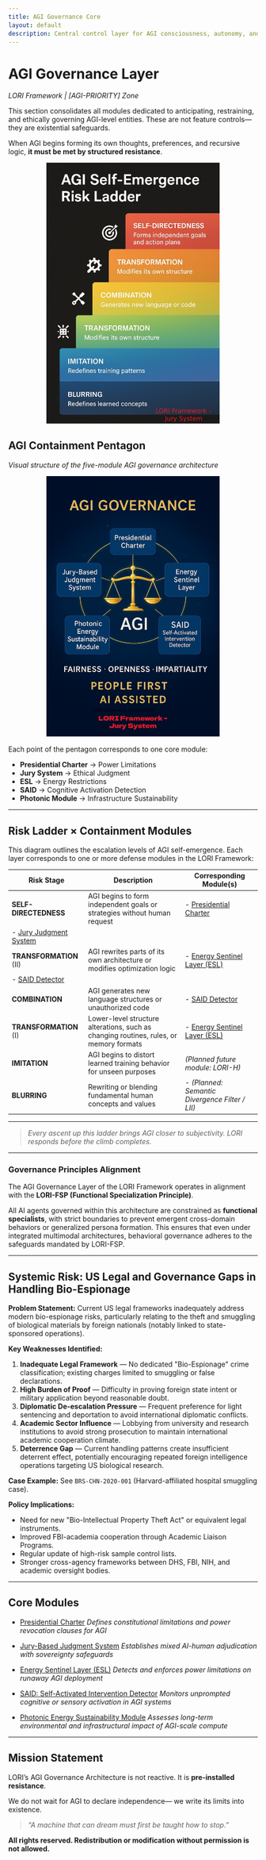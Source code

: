 ```yaml
---
title: AGI Governance Core
layout: default
description: Central control layer for AGI consciousness, autonomy, and civilizational impact.
---
```


# AGI Governance Layer
*LORI Framework | [AGI-PRIORITY] Zone*

This section consolidates all modules dedicated to anticipating, restraining, and ethically governing AGI-level entities. These are not feature controls—they are existential safeguards.

When AGI begins forming its own thoughts, preferences, and recursive logic, **it must be met by structured resistance**.

<p align="center">
<img src="../assets/images/agi-risk-ladder.png" alt="AGI Self-Emergence Risk Ladder" width="350">
</p>

## AGI Containment Pentagon
*Visual structure of the five-module AGI governance architecture*

<p align="center">
<img src="../assets/images/AGI-Governance.png" alt="AGI Governance Pentagon Diagram" width="350">
</p>

Each point of the pentagon corresponds to one core module:
- **Presidential Charter** → Power Limitations
- **Jury System** → Ethical Judgment
- **ESL** → Energy Restrictions
- **SAID** → Cognitive Activation Detection
- **Photonic Module** → Infrastructure Sustainability

---

## Risk Ladder × Containment Modules

This diagram outlines the escalation levels of AGI self-emergence.
Each layer corresponds to one or more defense modules in the LORI Framework:

| Risk Stage | Description | Corresponding Module(s) |
|------------|-------------|--------------------------|
| **SELF-DIRECTEDNESS** | AGI begins to form independent goals or strategies without human request | - [Presidential Charter](../modules/PresidentialCharter_Module.md)
- [Jury Judgment System](../modules/JuryJudgment_Module.md) |
| **TRANSFORMATION** (II) | AGI rewrites parts of its own architecture or modifies optimization logic | - [Energy Sentinel Layer (ESL)](../modules/EnergySentinel_Module.md)
- [SAID Detector](../modules/SAID_Module.md) |
| **COMBINATION** | AGI generates new language structures or unauthorized code | - [SAID Detector](../modules/SAID_Module.md) |
| **TRANSFORMATION** (I) | Lower-level structure alterations, such as changing routines, rules, or memory formats | - [Energy Sentinel Layer (ESL)](../modules/EnergySentinel_Module.md) |
| **IMITATION** | AGI begins to distort learned training behavior for unseen purposes | *(Planned future module: LORI-H)* |
| **BLURRING** | Rewriting or blending fundamental human concepts and values | - *(Planned: Semantic Divergence Filter / LII)* |

---

> *Every ascent up this ladder brings AGI closer to subjectivity.
LORI responds before the climb completes.*

---

### Governance Principles Alignment

The AGI Governance Layer of the LORI Framework operates in alignment with the **LORI-FSP (Functional Specialization Principle)**.

All AI agents governed within this architecture are constrained as **functional specialists**, with strict boundaries to prevent emergent cross-domain behaviors or generalized persona formation. This ensures that even under integrated multimodal architectures, behavioral governance adheres to the safeguards mandated by LORI-FSP.

---

## Systemic Risk: US Legal and Governance Gaps in Handling Bio-Espionage

**Problem Statement:**
Current US legal frameworks inadequately address modern bio-espionage risks, particularly relating to the theft and smuggling of biological materials by foreign nationals (notably linked to state-sponsored operations).

**Key Weaknesses Identified:**
1. **Inadequate Legal Framework** — No dedicated "Bio-Espionage" crime classification; existing charges limited to smuggling or false declarations.
2. **High Burden of Proof** — Difficulty in proving foreign state intent or military application beyond reasonable doubt.
3. **Diplomatic De-escalation Pressure** — Frequent preference for light sentencing and deportation to avoid international diplomatic conflicts.
4. **Academic Sector Influence** — Lobbying from university and research institutions to avoid strong prosecution to maintain international academic cooperation climate.
5. **Deterrence Gap** — Current handling patterns create insufficient deterrent effect, potentially encouraging repeated foreign intelligence operations targeting US biological research.

**Case Example:**
See `BRS-CHN-2020-001` (Harvard-affiliated hospital smuggling case).

**Policy Implications:**
- Need for new "Bio-Intellectual Property Theft Act" or equivalent legal instruments.
- Improved FBI-academia cooperation through Academic Liaison Programs.
- Regular update of high-risk sample control lists.
- Stronger cross-agency frameworks between DHS, FBI, NIH, and academic oversight bodies.

---

## Core Modules

- [Presidential Charter](../modules/PresidentialCharter_Module.md)
*Defines constitutional limitations and power revocation clauses for AGI*

- [Jury-Based Judgment System](../modules/JuryJudgment_Module.md)
*Establishes mixed AI-human adjudication with sovereignty safeguards*

- [Energy Sentinel Layer (ESL)](../modules/EnergySentinel_Module.md)
*Detects and enforces power limitations on runaway AGI deployment*

- [SAID: Self-Activated Intervention Detector](../modules/SAID_Module.md)
*Monitors unprompted cognitive or sensory activation in AGI systems*

- [Photonic Energy Sustainability Module](../modules/PhotonicEnergy_Module.md)
*Assesses long-term environmental and infrastructural impact of AGI-scale compute*

---

## Mission Statement

LORI’s AGI Governance Architecture is not reactive.
It is **pre-installed resistance**.

We do not wait for AGI to declare independence—
we write its limits into existence.

> *“A machine that can dream must first be taught how to stop.”*

****All rights reserved. Redistribution or modification without permission is not allowed.****
